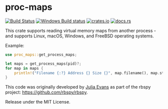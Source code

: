 proc-maps
=========
[![Build Status](https://travis-ci.org/rbspy/proc-maps.svg?branch=master)](https://travis-ci.org/rbspy/proc-maps)
[![Windows Build status](https://ci.appveyor.com/api/projects/status/ga754jgewu4u1v6m?svg=true)](https://ci.appveyor.com/project/benfred/proc-maps-wugxn)
[![crates.io](https://img.shields.io/crates/v/proc-maps.svg)](https://crates.io/crates/proc-maps)
[![docs.rs](https://docs.rs/proc-maps/badge.svg)](https://docs.rs/proc-maps)

This crate supports reading virtual memory maps from another process - and supports
Linux, macOS, Windows, and FreeBSD operating systems.

Example:

``` rust
use proc_maps::get_process_maps;

let maps = get_process_maps(pid)?;
for map in maps {
    println!("Filename {:?} Address {} Size {}", map.filename(), map.start(), map.size());
}

```

This code was originally developed by [Julia Evans](https://github.com/jvns) as part of the rbspy project: https://github.com/rbspy/rbspy.

Release under the MIT License.
